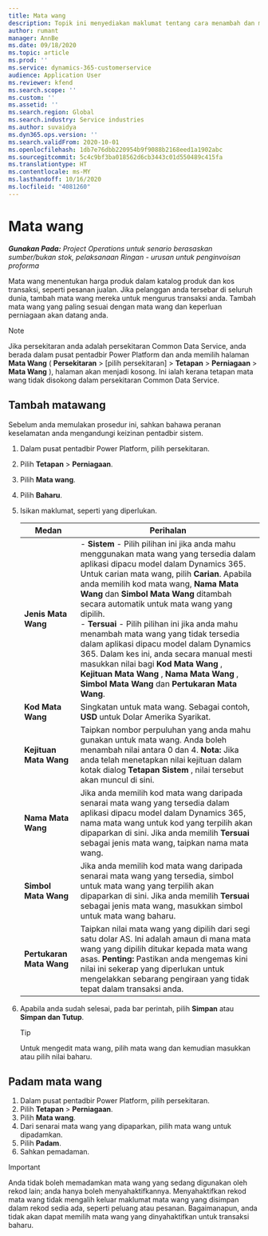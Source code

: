 ```yaml
---
title: Mata wang
description: Topik ini menyediakan maklumat tentang cara menambah dan mengalih keluar jenis mata wang dalam Project Operations.
author: rumant
manager: AnnBe
ms.date: 09/18/2020
ms.topic: article
ms.prod: ''
ms.service: dynamics-365-customerservice
audience: Application User
ms.reviewer: kfend
ms.search.scope: ''
ms.custom: ''
ms.assetid: ''
ms.search.region: Global
ms.search.industry: Service industries
ms.author: suvaidya
ms.dyn365.ops.version: ''
ms.search.validFrom: 2020-10-01
ms.openlocfilehash: 1db7e76dbb220954b9f9088b2168eed1a1902abc
ms.sourcegitcommit: 5c4c9bf3ba018562d6cb3443c01d550489c415fa
ms.translationtype: HT
ms.contentlocale: ms-MY
ms.lasthandoff: 10/16/2020
ms.locfileid: "4081260"
---
```

# <a name="currency"></a>Mata wang

_**Gunakan Pada:** Project Operations untuk senario berasaskan sumber/bukan stok, pelaksanaan Ringan - urusan untuk penginvoisan proforma_

Mata wang menentukan harga produk dalam katalog produk dan kos transaksi, seperti pesanan jualan. Jika pelanggan anda tersebar di seluruh dunia, tambah mata wang mereka untuk mengurus transaksi anda. Tambah mata wang yang paling sesuai dengan mata wang dan keperluan perniagaan akan datang anda.  

> [!NOTE]
> Jika persekitaran anda adalah persekitaran Common Data Service, anda berada dalam pusat pentadbir Power Platform dan anda memilih halaman **Mata Wang** ( **Persekitaran** > [pilih persekitaran] > **Tetapan** > **Perniagaan** > **Mata Wang** ), halaman akan menjadi kosong. Ini ialah kerana tetapan mata wang tidak disokong dalam persekitaran Common Data Service.

## <a name="add-a-currency"></a>Tambah matawang  
Sebelum anda memulakan prosedur ini, sahkan bahawa peranan keselamatan anda mengandungi keizinan pentadbir sistem. 

1. Dalam pusat pentadbir Power Platform, pilih persekitaran. 
2. Pilih **Tetapan** > **Perniagaan**.
3. Pilih **Mata wang**.  
4. Pilih **Baharu**.  
5. Isikan maklumat, seperti yang diperlukan.  


   |          Medan          |                                                                                                                                                                                                                                                                                                                                                                            Perihalan                                                                                                                                                                                                                                                                                                                                                                            |
   |-------------------------|-------------------------------------------------------------------------------------------------------------------------------------------------------------------------------------------------------------------------------------------------------------------------------------------------------------------------------------------------------------------------------------------------------------------------------------------------------------------------------------------------------------------------------------------------------------------------------------------------------------------------------------------------------------------------------------------------------------------------------------------------------------------|
   |    **Jenis Mata Wang**    | - **Sistem** - Pilih pilihan ini jika anda mahu menggunakan mata wang yang tersedia dalam aplikasi dipacu model dalam Dynamics 365. Untuk carian mata wang, pilih **Carian**. Apabila anda memilih kod mata wang, **Nama Mata Wang** dan **Simbol Mata Wang** ditambah secara automatik untuk mata wang yang dipilih.<br />- **Tersuai** - Pilih pilihan ini jika anda mahu menambah mata wang yang tidak tersedia dalam aplikasi dipacu model dalam Dynamics 365. Dalam kes ini, anda secara manual mesti masukkan nilai bagi **Kod Mata Wang** , **Kejituan Mata Wang** , **Nama Mata Wang** , **Simbol Mata Wang** dan **Pertukaran Mata Wang**. |
   |    **Kod Mata Wang**    |                                                                                                                                                                                                                                                                                                                                            Singkatan untuk mata wang. Sebagai contoh, **USD** untuk Dolar Amerika Syarikat.                                                                                                                                                                                                                                                                                                                                            |
   | **Kejituan Mata Wang**  |                                                                                                                                                                                  Taipkan nombor perpuluhan yang anda mahu gunakan untuk mata wang.  Anda boleh menambah nilai antara 0 dan 4. **Nota:**  Jika anda telah menetapkan nilai kejituan dalam kotak dialog **Tetapan Sistem** , nilai tersebut akan muncul di sini.                                                                                                                                                                                  |
   |    **Nama Mata Wang**    |                                                                                                                                                                                                                                         Jika anda memilih kod mata wang daripada senarai mata wang yang tersedia dalam aplikasi dipacu model dalam Dynamics 365, nama mata wang untuk kod yang terpilih akan dipaparkan di sini. Jika anda memilih **Tersuai** sebagai jenis mata wang, taipkan nama mata wang.                                                                                                                                                                                                                                          |
   |   **Simbol Mata Wang**   |                                                                                                                                                                                                                                                                      Jika anda memilih kod mata wang daripada senarai mata wang yang tersedia, simbol untuk mata wang yang terpilih akan dipaparkan di sini. Jika anda memilih **Tersuai** sebagai jenis mata wang, masukkan simbol untuk mata wang baharu.                                                                                                                                                                                                                                                                       |
   | **Pertukaran Mata Wang** |                                                                                                                                                                                                                                     Taipkan nilai mata wang yang dipilih dari segi satu dolar AS. Ini adalah amaun di mana mata wang yang dipilih ditukar kepada mata wang asas. **Penting:**  Pastikan anda mengemas kini nilai ini sekerap yang diperlukan untuk mengelakkan sebarang pengiraan yang tidak tepat dalam transaksi anda.                                                                                                                                                                                                                                      |


6. Apabila anda sudah selesai, pada bar perintah, pilih **Simpan** atau **Simpan dan Tutup**.  

   > [!TIP]
   >  Untuk mengedit mata wang, pilih mata wang dan kemudian masukkan atau pilih nilai baharu.  

## <a name="delete-a-currency"></a>Padam mata wang  

1. Dalam pusat pentadbir Power Platform, pilih persekitaran. 
2. Pilih **Tetapan** > **Perniagaan**.
3. Pilih **Mata wang**.  
4. Dari senarai mata wang yang dipaparkan, pilih mata wang untuk dipadamkan.  
5. Pilih **Padam**.  
6. Sahkan pemadaman.  

> [!IMPORTANT]
>  Anda tidak boleh memadamkan mata wang yang sedang digunakan oleh rekod lain; anda hanya boleh menyahaktifkannya. Menyahaktifkan rekod mata wang tidak mengalih keluar maklumat mata wang yang disimpan dalam rekod sedia ada, seperti peluang atau pesanan. Bagaimanapun, anda tidak akan dapat memilih mata wang yang dinyahaktifkan untuk transaksi baharu.  
